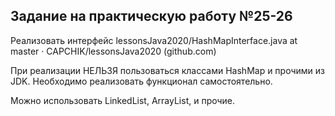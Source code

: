 ## Задание на практическую работу №25-26 

Реализовать интерфейс lessonsJava2020/HashMapInterface.java at master · CAPCHIK/lessonsJava2020 (github.com)

При реализации НЕЛЬЗЯ пользоваться классами HashMap и прочими из JDK. Необходимо реализовать функционал самостоятельно.

Можно использовать LinkedList, ArrayList, и прочие.
